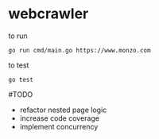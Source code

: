 # webcrawler

to run

`go run cmd/main.go https://www.monzo.com`

to test

`go test`

#TODO

- refactor nested page logic
- increase code coverage
- implement concurrency
